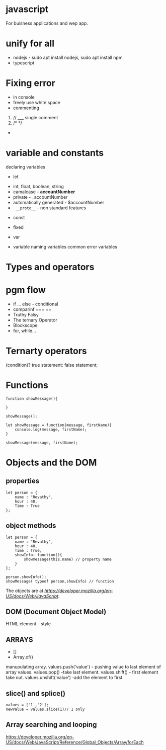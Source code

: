 # javascript

For buisness applications and wep app. 
# unify for all
- nodejs - sudo apt install nodejs, sudo apt install npm
- typescript

# Fixing error
- in console
- freely use white space
- commenting 
1. // ___ single comment
2. /* */ 
- 
# variable and constants

declaring variables
- let
 * int, float, boolean, string
 * camalcase - __accountNumber__
 * private - _accountNumber
 * automatically generated - $accountNumber
 * `` __proto__`` - non standard features
- const
 * fixed
- var
 * variable
naming variables
common error variables

# Types and operators
# pgm flow
* if ... else - conditional
* comparinf === ==
* Truthy Falsy
* The ternary Operator
* Blockscope
* for, while...

Ternarty operators
==================
(condition)? true statement: false statement;

Functions
==========

``` 
function showMessage(){

}
```
```
showMessage();
```
```
let showMessage = function(message, firstName){
    console.log(message, firstName);
}

showMessage(message, firstName);
```

Objects and the DOM
===================
properties
----------
```
let person = {
    name : "Revathy",
    hour : 40,
    Time : True
};
```
object methods
--------------

```
let person = {
    name : "Revathy",
    hour : 40,
    Time : True,
    showInfo: function(){
        showmessage(this.name) // property name
    }
};

person.showInfo();
showMessage( typeof person.showInfo) // function
```

The objects are at *_https://developer.mozilla.org/en-US/docs/Web/JavaScript_*.

DOM (Document Object Model)
----------------------------

HTML element - style

ARRAYS
------
* []
* Array.of()

manupulating array.
values.push('value') - pushing value to last element of array values.
values.pop() -take last element.
values.shift() - first element take out.
values.unshift('value') -add the element to first.

slice() and splice()
---------------------
```
values = ['1','2'];
newValue = values.slice(1)// 1 only
```

Array searching and looping 
---------------------------

https://developer.mozilla.org/en-US/docs/Web/JavaScript/Reference/Global_Objects/Array/forEach
